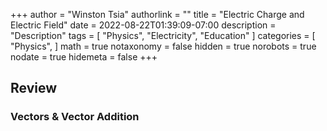+++
author = "Winston Tsia"
authorlink = ""
title = "Electric Charge and Electric Field"
date = 2022-08-22T01:39:09-07:00
description = "Description"
tags = [
    "Physics",
    "Electricity",
    "Education"
]
categories = [
    "Physics",
]
math = true
notaxonomy = false
hidden = true
norobots = true
nodate = true
hidemeta = false
+++

## Review

### Vectors & Vector Addition
